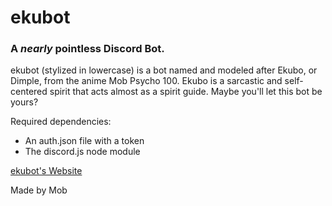 # ekubot
### A *nearly* pointless Discord Bot.
ekubot (stylized in lowercase) is a bot named and modeled after Ekubo, or Dimple, from the anime Mob Psycho 100. Ekubo is a sarcastic and self-centered spirit that acts almost as a spirit guide. Maybe you'll let this bot be yours?

Required dependencies:

- An auth.json file with a token
- The discord.js node module

[ekubot's Website](https://drsmalls.github.io/ekubot/)

Made by Mob
